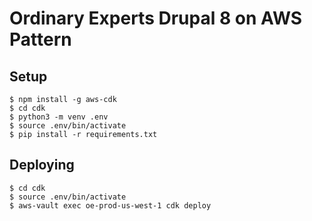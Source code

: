 # Ordinary Experts Drupal 8 on AWS Pattern

## Setup

    $ npm install -g aws-cdk
    $ cd cdk
    $ python3 -m venv .env
    $ source .env/bin/activate
    $ pip install -r requirements.txt

## Deploying

    $ cd cdk
    $ source .env/bin/activate
    $ aws-vault exec oe-prod-us-west-1 cdk deploy
